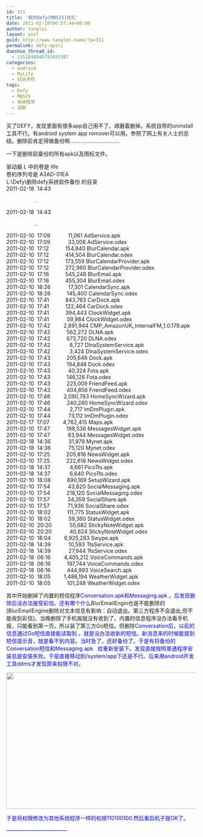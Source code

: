 ```yaml
---
id: 311
title: '我的Defy[MB525]优化'
date: 2011-02-18T06:57:44+00:00
author: tanglei
layout: post
guid: http://www.tanglei.name/?p=311
permalink: defy-opiti
duoshuo_thread_id:
  - 1351844048792453387
categories:
  - android
  - MyLife
  - 玩玩手机
tags:
  - Defy
  - MB525
  - 系统程序
  - 误删
---
```

买了DEFY，发现里面有很多app自己用不了。琢磨着删掉。系统自带的uninstall工具不行。有android system app romover可以用。参照了网上有关人士的总结。删除前肯定得做备份啊……………………………

一下是删除前备份的所有apk以及图标文件。

<div id="_mcePaste">
  驱动器 L 中的卷是 life
</div>

<div id="_mcePaste">
  卷的序列号是 A3AD-01EA
</div>

<div id="_mcePaste">
  L:\Defy\删除defy系统软件备份 的目录
</div>

<div id="_mcePaste">
  2011-02-18  14:43    <DIR>          .
</div>

<div id="_mcePaste">
  2011-02-18  14:43    <DIR>          ..
</div>

<div id="_mcePaste">
  2011-02-10  17:09            11,061 AdService.apk
</div>

<div id="_mcePaste">
  2011-02-10  17:09            33,008 AdService.odex
</div>

<div id="_mcePaste">
  2011-02-10  17:12           154,840 BlurCalendar.apk
</div>

<div id="_mcePaste">
  2011-02-10  17:12           414,504 BlurCalendar.odex
</div>

<div id="_mcePaste">
  2011-02-10  17:12           173,559 BlurCalendarProvider.apk
</div>

<div id="_mcePaste">
  2011-02-10  17:12           272,960 BlurCalendarProvider.odex
</div>

<div id="_mcePaste">
  2011-02-10  17:16           545,248 BlurEmail.apk
</div>

<div id="_mcePaste">
  2011-02-10  17:16           455,304 BlurEmail.odex
</div>

<div id="_mcePaste">
  2011-02-10  18:26            17,301 CalendarSync.apk
</div>

<div id="_mcePaste">
  2011-02-10  18:26           145,400 CalendarSync.odex
</div>

<div id="_mcePaste">
  2011-02-10  17:41           843,763 CarDock.apk
</div>

<div id="_mcePaste">
  2011-02-10  17:41           122,464 CarDock.odex
</div>

<div id="_mcePaste">
  2011-02-10  17:41           394,443 ClockWidget.apk
</div>

<div id="_mcePaste">
  2011-02-10  17:41            59,984 ClockWidget.odex
</div>

<div id="_mcePaste">
  2011-02-10  17:42         2,891,944 CMP_AmazonUK_InternalFM_1.0.179.apk
</div>

<div id="_mcePaste">
  2011-02-10  17:42           562,272 DLNA.apk
</div>

<div id="_mcePaste">
  2011-02-10  17:42           673,720 DLNA.odex
</div>

<div id="_mcePaste">
  2011-02-10  17:42             8,727 DlnaSystemService.apk
</div>

<div id="_mcePaste">
  2011-02-10  17:42             3,424 DlnaSystemService.odex
</div>

<div id="_mcePaste">
  2011-02-10  17:43           205,646 Dock.apk
</div>

<div id="_mcePaste">
  2011-02-10  17:43           194,848 Dock.odex
</div>

<div id="_mcePaste">
  2011-02-10  17:43            40,324 Fota.apk
</div>

<div id="_mcePaste">
  2011-02-10  17:43           146,128 Fota.odex
</div>

<div id="_mcePaste">
  2011-02-10  17:43           225,009 FriendFeed.apk
</div>

<div id="_mcePaste">
  2011-02-10  17:43           404,856 FriendFeed.odex
</div>

<div id="_mcePaste">
  2011-02-10  17:46         2,090,783 HomeSyncWizard.apk
</div>

<div id="_mcePaste">
  2011-02-10  17:46           240,240 HomeSyncWizard.odex
</div>

<div id="_mcePaste">
  2011-02-10  17:44             2,717 ImDmPlugin.apk
</div>

<div id="_mcePaste">
  2011-02-10  17:44            73,112 ImDmPlugin.odex
</div>

<div id="_mcePaste">
  2011-02-17  17:07         4,762,415 Maps.apk
</div>

<div id="_mcePaste">
  2011-02-10  17:47           198,536 MessagesWidget.apk
</div>

<div id="_mcePaste">
  2011-02-10  17:47            83,944 MessagesWidget.odex
</div>

<div id="_mcePaste">
  2011-02-18  14:36            31,979 Mynet.apk
</div>

<div id="_mcePaste">
  2011-02-18  14:36            75,120 Mynet.odex
</div>

<div id="_mcePaste">
  2011-02-10  17:25           205,816 NewsWidget.apk
</div>

<div id="_mcePaste">
  2011-02-10  17:25           222,616 NewsWidget.odex
</div>

<div id="_mcePaste">
  2011-02-18  14:37             4,661 PicoTts.apk
</div>

<div id="_mcePaste">
  2011-02-18  14:37             6,640 PicoTts.odex
</div>

<div id="_mcePaste">
  2011-02-10  18:08           890,169 SetupWizard.apk
</div>

<div id="_mcePaste">
  2011-02-10  17:54            43,820 SocialMessaging.apk
</div>

<div id="_mcePaste">
  2011-02-10  17:54           218,120 SocialMessaging.odex
</div>

<div id="_mcePaste">
  2011-02-10  17:57            34,359 SocialShare.apk
</div>

<div id="_mcePaste">
  2011-02-10  17:57            71,936 SocialShare.odex
</div>

<div id="_mcePaste">
  2011-02-10  18:02           111,775 StatusWidget.apk
</div>

<div id="_mcePaste">
  2011-02-10  18:02            59,360 StatusWidget.odex
</div>

<div id="_mcePaste">
  2011-02-10  20:20            55,682 StickyNoteWidget.apk
</div>

<div id="_mcePaste">
  2011-02-10  20:20            40,824 StickyNoteWidget.odex
</div>

<div id="_mcePaste">
  2011-02-10  18:04         6,925,283 Swype.apk
</div>

<div id="_mcePaste">
  2011-02-18  14:39            10,593 TtsService.apk
</div>

<div id="_mcePaste">
  2011-02-18  14:39            27,944 TtsService.odex
</div>

<div id="_mcePaste">
  2011-02-18  06:16         4,405,212 VoiceCommands.apk
</div>

<div id="_mcePaste">
  2011-02-18  06:16           197,744 VoiceCommands.odex
</div>

<div id="_mcePaste">
  2011-02-18  06:16           444,993 VoiceSearch.apk
</div>

<div id="_mcePaste">
  2011-02-10  18:05         1,486,194 WeatherWidget.apk
</div>

<div id="_mcePaste">
  2011-02-10  18:05           101,248 WeatherWidget.odex
</div>

其中开始删掉了内置的短信程序<span style="color: #0000ff;">Conversation.apk和</span><span style="color: #0000ff;">Messaging.apk </span> <span style="color: #0000ff;">。后发现删除后没办法接受彩信。还有哪个什么</span>BlurEmailEngin也是不能删除的[BlurEmailEngine删除对文本信息有影响：自动退出。第三方程序不会退出,但不能收到彩信]。当晚删除了手机报就没有收到了。内置的信息程序没办法看手机报，只能看到第一页。所以装了第三方Go短信。但删除<span style="color: #0000ff;">Conversation后，以前的信息通过Go短信直接能读取到 。就是没办法收新的短信。新消息来的时候能提到短信提示音，就是看不到内容。当时急了，还好备份了。于是有将备份的</span><span style="color: #0000ff;">Conversation短信和</span><span style="color: #0000ff;">Messaging.apk   给重新安装下。发现直接按照普通程序安装总是安装失败。于是直接移动到/system/app下还是不行。后来用android开发工具ddms才发现原来权限不对。</span>

<span style="color: #0000ff;"><a href="http://www.tanglei.name/wp-content/uploads/2011/02/误删.png"><img class="aligncenter size-medium wp-image-312" title="误删" src="http://www.tanglei.name/wp-content/uploads/2011/02/wushan.png" alt="" width="600" height="360" /></a><br /> </span>

<span style="color: #0000ff;">于是将权限修改为其他系统程序一样的权限110100100.然后重启机子就OK了。</span>

<span style="color: #0000ff;">&#8212;&#8212;&#8212;&#8212;&#8212;&#8212;&#8212;&#8212;&#8212;&#8212;&#8212;&#8211;</span>
